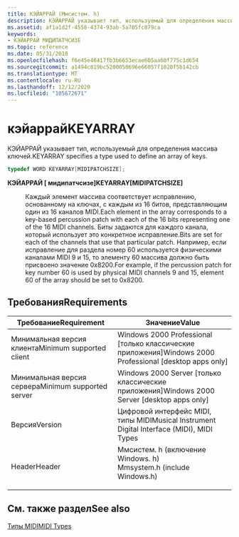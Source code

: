 ```yaml
---
title: КЭЙАРРАЙ (Ммсистем. h)
description: КЭЙАРРАЙ указывает тип, используемый для определения массива ключей.
ms.assetid: af1a1d2f-4558-4374-93ab-5a705fc879ca
keywords:
- КЭЙАРРАЙ МИДИПАТЧСИЗЕ
ms.topic: reference
ms.date: 05/31/2018
ms.openlocfilehash: f6e45e46417fb3b6653ecae605aa60f775c1d654
ms.sourcegitcommit: a1494c819bc5200050696e66057f1020f5b142cb
ms.translationtype: MT
ms.contentlocale: ru-RU
ms.lasthandoff: 12/12/2020
ms.locfileid: "105672671"
---
```

# <a name="keyarray"></a><span data-ttu-id="f3328-104">кэйаррай</span><span class="sxs-lookup"><span data-stu-id="f3328-104">KEYARRAY</span></span>

<span data-ttu-id="f3328-105">КЭЙАРРАЙ указывает тип, используемый для определения массива ключей.</span><span class="sxs-lookup"><span data-stu-id="f3328-105">KEYARRAY specifies a type used to define an array of keys.</span></span>


```C++
typedef WORD KEYARRAY[MIDIPATCHSIZE];
```



<dl> <dt>

<span data-ttu-id="f3328-106">**КЭЙАРРАЙ \[ мидипатчсизе\]**</span><span class="sxs-lookup"><span data-stu-id="f3328-106">**KEYARRAY\[MIDIPATCHSIZE\]**</span></span>
</dt> <dd>

<span data-ttu-id="f3328-107">Каждый элемент массива соответствует исправлению, основанному на ключах, с каждым из 16 битов, представляющим один из 16 каналов MIDI.</span><span class="sxs-lookup"><span data-stu-id="f3328-107">Each element in the array corresponds to a key-based percussion patch with each of the 16 bits representing one of the 16 MIDI channels.</span></span> <span data-ttu-id="f3328-108">Биты задаются для каждого канала, который использует это конкретное исправление.</span><span class="sxs-lookup"><span data-stu-id="f3328-108">Bits are set for each of the channels that use that particular patch.</span></span> <span data-ttu-id="f3328-109">Например, если исправление для раздела номер 60 используется физическими каналами MIDI 9 и 15, то элементу 60 массива должно быть присвоено значение 0x8200.</span><span class="sxs-lookup"><span data-stu-id="f3328-109">For example, if the percussion patch for key number 60 is used by physical MIDI channels 9 and 15, element 60 of the array should be set to 0x8200.</span></span>

</dd> </dl>

## <a name="requirements"></a><span data-ttu-id="f3328-110">Требования</span><span class="sxs-lookup"><span data-stu-id="f3328-110">Requirements</span></span>



| <span data-ttu-id="f3328-111">Требование</span><span class="sxs-lookup"><span data-stu-id="f3328-111">Requirement</span></span> | <span data-ttu-id="f3328-112">Значение</span><span class="sxs-lookup"><span data-stu-id="f3328-112">Value</span></span> |
|-------------------------------------|-----------------------------------------------------------------------------------------------------------|
| <span data-ttu-id="f3328-113">Минимальная версия клиента</span><span class="sxs-lookup"><span data-stu-id="f3328-113">Minimum supported client</span></span><br/> | <span data-ttu-id="f3328-114">Windows 2000 Professional \[только классические приложения\]</span><span class="sxs-lookup"><span data-stu-id="f3328-114">Windows 2000 Professional \[desktop apps only\]</span></span><br/>                                                |
| <span data-ttu-id="f3328-115">Минимальная версия сервера</span><span class="sxs-lookup"><span data-stu-id="f3328-115">Minimum supported server</span></span><br/> | <span data-ttu-id="f3328-116">Windows 2000 Server \[только классические приложения\]</span><span class="sxs-lookup"><span data-stu-id="f3328-116">Windows 2000 Server \[desktop apps only\]</span></span><br/>                                                      |
| <span data-ttu-id="f3328-117">Версия</span><span class="sxs-lookup"><span data-stu-id="f3328-117">Version</span></span><br/>                  | <span data-ttu-id="f3328-118">Цифровой интерфейс MIDI, типы MIDI</span><span class="sxs-lookup"><span data-stu-id="f3328-118">Musical Instrument Digital Interface (MIDI), MIDI Types</span></span><br/>                                        |
| <span data-ttu-id="f3328-119">Header</span><span class="sxs-lookup"><span data-stu-id="f3328-119">Header</span></span><br/>                   | <dl> <span data-ttu-id="f3328-120"><dt>Ммсистем. h (включение Windows. h)</dt></span><span class="sxs-lookup"><span data-stu-id="f3328-120"><dt>Mmsystem.h (include Windows.h)</dt></span></span> </dl> |



## <a name="see-also"></a><span data-ttu-id="f3328-121">См. также раздел</span><span class="sxs-lookup"><span data-stu-id="f3328-121">See also</span></span>

<dl> <dt>

[<span data-ttu-id="f3328-122">Типы MIDI</span><span class="sxs-lookup"><span data-stu-id="f3328-122">MIDI Types</span></span>](midi-event-types.md)
</dt> </dl>

 

 





